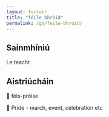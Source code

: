 ```yaml
---
layout: focloir
title: "féile bhròid"
permalink: /ga/feile-bhroid/
---
```


## Sainmhíniú

Le teacht

## Aistriúcháin

&#x1f3f4;&#xe0067;&#xe0062;&#xe0073;&#xe0063;&#xe0074;&#xe007f; fèis-pròise

&#x1f3f4;&#xe0067;&#xe0062;&#xe0065;&#xe006e;&#xe0067;&#xe007f; Pride - march, event, celebration etc
